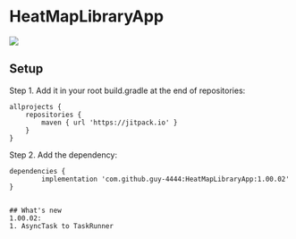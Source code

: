 # HeatMapLibraryApp

[![](https://jitpack.io/v/guy-4444/HeatMapLibraryApp.svg)](https://jitpack.io/#guy-4444/HeatMapLibraryApp)

## Setup
Step 1. Add it in your root build.gradle at the end of repositories:
```
allprojects {
    repositories {
	    maven { url 'https://jitpack.io' }
    }
}
```

Step 2. Add the dependency:

```
dependencies {
	    implementation 'com.github.guy-4444:HeatMapLibraryApp:1.00.02'
}


## What's new
1.00.02:
1. AsyncTask to TaskRunner
